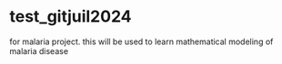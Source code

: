 # test_gitjuil2024
for malaria project. this will be used to learn mathematical modeling of malaria disease
